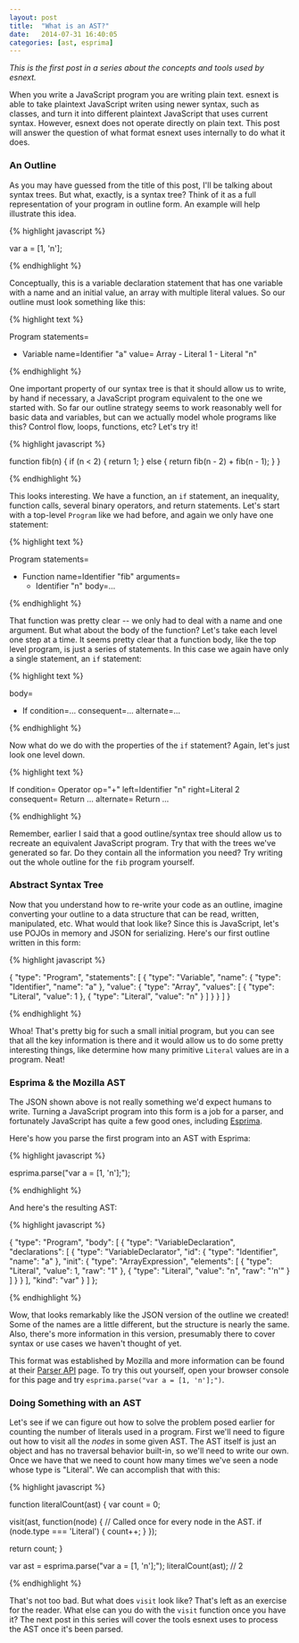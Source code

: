 ```yaml
---
layout: post
title:  "What is an AST?"
date:   2014-07-31 16:40:05
categories: [ast, esprima]
---
```


*This is the first post in a series about the concepts and tools used by esnext.*

When you write a JavaScript program you are writing plain text. esnext is able to take plaintext JavaScript writen using newer syntax, such as classes, and turn it into different plaintext JavaScript that uses current syntax. However, esnext does not operate directly on plain text. This post will answer the question of what format esnext uses internally to do what it does.

### An Outline

As you may have guessed from the title of this post, I'll be talking about syntax trees. But what, exactly, is a syntax tree? Think of it as a full representation of your program in outline form. An example will help illustrate this idea.

{% highlight javascript %}

var a = [1, 'n'];

{% endhighlight %}

Conceptually, this is a variable declaration statement that has one variable with a name and an initial value, an array with multiple literal values. So our outline must look something like this:

{% highlight text %}

Program
  statements=
  - Variable
      name=Identifier "a"
      value=
        Array
        - Literal 1
        - Literal "n"

{% endhighlight %}

One important property of our syntax tree is that it should allow us to write, by hand if necessary, a JavaScript program equivalent to the one we started with. So far our outline strategy seems to work reasonably well for basic data and variables, but can we actually model whole programs like this? Control flow, loops, functions, etc? Let's try it!

{% highlight javascript %}

function fib(n) {
  if (n < 2) {
    return 1;
  } else {
    return fib(n - 2) + fib(n - 1);
  }
}

{% endhighlight %}

This looks interesting. We have a function, an `if` statement, an inequality, function calls, several binary operators, and return statements. Let's start with a top-level `Program` like we had before, and again we only have one statement:

{% highlight text %}

Program
  statements=
  - Function
      name=Identifier "fib"
      arguments=
      - Identifier "n"
      body=…

{% endhighlight %}

That function was pretty clear -- we only had to deal with a name and one argument. But what about the body of the function? Let's take each level one step at a time. It seems pretty clear that a function body, like the top level program, is just a series of statements. In this case we again have only a single statement, an `if` statement:

{% highlight text %}

body=
- If
    condition=…
    consequent=…
    alternate=…

{% endhighlight %}

Now what do we do with the properties of the `if` statement? Again, let's just look one level down.

{% highlight text %}

If
  condition=
    Operator
      op="+"
      left=Identifier "n"
      right=Literal 2
  consequent=
    Return
      …
  alternate=
    Return
      …

{% endhighlight %}

Remember, earlier I said that a good outline/syntax tree should allow us to recreate an equivalent JavaScript program. Try that with the trees we've generated so far. Do they contain all the information you need? Try writing out the whole outline for the `fib` program yourself.

### Abstract Syntax Tree

Now that you understand how to re-write your code as an outline, imagine converting your outline to a data structure that can be read, written, manipulated, etc. What would that look like? Since this is JavaScript, let's use POJOs in memory and JSON for serializing. Here's our first outline written in this form:

{% highlight javascript %}

{
  "type": "Program",
  "statements": [
    {
      "type": "Variable",
      "name": {
        "type": "Identifier",
        "name": "a"
      },
      "value": {
        "type": "Array",
        "values": [
          {
            "type": "Literal",
            "value": 1
          },
          {
            "type": "Literal",
            "value": "n"
          }
        ]
      }
    }
  ]
}

{% endhighlight %}

Whoa! That's pretty big for such a small initial program, but you can see that all the key information is there and it would allow us to do some pretty interesting things, like determine how many primitive `Literal` values are in a program. Neat!

### Esprima & the Mozilla AST

The JSON shown above is not really something we'd expect humans to write. Turning a JavaScript program into this form is a job for a parser, and fortunately JavaScript has quite a few good ones, including [Esprima][esprima].

Here's how you parse the first program into an AST with Esprima:

{% highlight javascript %}

esprima.parse("var a = [1, 'n'];");

{% endhighlight %}

And here's the resulting AST:

{% highlight javascript %}

{
  "type": "Program",
  "body": [
    {
      "type": "VariableDeclaration",
      "declarations": [
        {
          "type": "VariableDeclarator",
          "id": {
            "type": "Identifier",
            "name": "a"
          },
          "init": {
            "type": "ArrayExpression",
            "elements": [
              {
                "type": "Literal",
                "value": 1,
                "raw": "1"
              },
              {
                "type": "Literal",
                "value": "n",
                "raw": "'n'"
              }
            ]
          }
        }
      ],
      "kind": "var"
    }
  ]
};

{% endhighlight %}

Wow, that looks remarkably like the JSON version of the outline we created! Some of the names are a little different, but the structure is nearly the same. Also, there's more information in this version, presumably there to cover syntax or use cases we haven't thought of yet.

This format was established by Mozilla and more information can be found at their [Parser API][parser-api] page. To try this out yourself, open your browser console for this page and try `esprima.parse("var a = [1, 'n'];")`.

### Doing Something with an AST

Let's see if we can figure out how to solve the problem posed earlier for counting the number of literals used in a program. First we'll need to figure out how to visit all the *nodes* in some given AST. The AST itself is just an object and has no traversal behavior built-in, so we'll need to write our own. Once we have that we need to count how many times we've seen a node whose type is "Literal". We can accomplish that with this:

{% highlight javascript %}

function literalCount(ast) {
  var count = 0;

  visit(ast, function(node) {
    // Called once for every node in the AST.
    if (node.type === 'Literal') {
      count++;
    }
  });

  return count;
}

var ast = esprima.parse("var a = [1, 'n'];");
literalCount(ast); // 2

{% endhighlight %}

That's not too bad. But what does `visit` look like? That's left as an exercise for the reader. What else can you do with the `visit` function once you have it? The next post in this series will cover the tools esnext uses to process the AST once it's been parsed.

[esprima]: https://github.com/ariya/esprima.git
[parser-api]: https://developer.mozilla.org/en-US/docs/Mozilla/Projects/SpiderMonkey/Parser_API

<script type="text/javascript" defer src="/js/esprima.js"></script>
